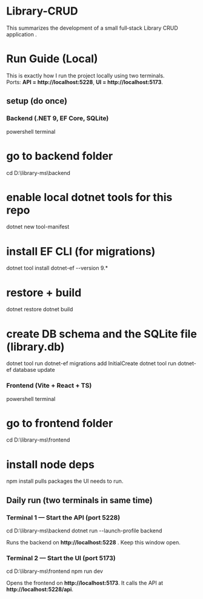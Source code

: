 # Library-CRUD
This summarizes the development of a small full‑stack Library CRUD application .
# Run Guide (Local)

This is exactly how I run the project locally using two terminals.  
Ports: **API = http://localhost:5228**, **UI = http://localhost:5173**.  


## setup (do once)

### Backend (.NET 9, EF Core, SQLite)
powershell terminal
# go to backend folder
cd D:\library-ms\backend

# enable local dotnet tools for this repo
dotnet new tool-manifest

# install EF CLI (for migrations)
dotnet tool install dotnet-ef --version 9.*

# restore + build
dotnet restore
dotnet build

# create DB schema and the SQLite file (library.db)
dotnet tool run dotnet-ef migrations add InitialCreate
dotnet tool run dotnet-ef database update


### Frontend (Vite + React + TS)
powershell terminal
# go to frontend folder
cd D:\library-ms\frontend

# install node deps
npm install
pulls packages the UI needs to run.


## Daily run (two terminals in same time)

### Terminal 1 — Start the API (port 5228)
cd D:\library-ms\backend
dotnet run --launch-profile backend

Runs the backend on **http://localhost:5228** . Keep this window open.

### Terminal 2 — Start the UI (port 5173)
cd D:\library-ms\frontend
npm run dev

Opens the frontend on **http://localhost:5173**. It calls the API at **http://localhost:5228/api**.
